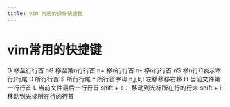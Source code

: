 ```yaml
---
title: vim 常用的操作快捷键
---
```


# vim常用的快捷键

G 移至行行首
nG 移至第n行行首
n+ 移n行行首
n- 移n行行首
n$ 移n行(1表示本行)行尾
0 所行行首
$ 所行行尾
^ 所行首字母
h,j,k,l 左移移移右移
H 当前文件第一行行首
L 当前文件最后一行行首
shift + a： 移动到光标所在行的行未
shift + i: 移动到光标所在行的行首 
